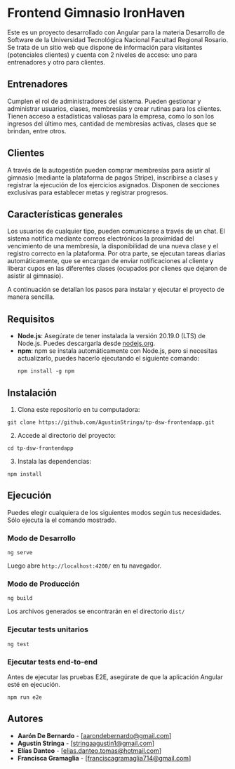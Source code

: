# Frontend Gimnasio IronHaven

Este es un proyecto desarrollado con Angular para la materia Desarrollo de Software de la Universidad Tecnológica Nacional Facultad Regional Rosario.
Se trata de un sitio web que dispone de información para visitantes (potenciales clientes) y cuenta con 2 niveles de acceso: uno para entrenadores y otro para clientes.

## Entrenadores

Cumplen el rol de administradores del sistema. Pueden gestionar y administrar usuarios, clases, membresías y crear rutinas para los clientes. Tienen acceso a estadísticas valiosas para la empresa, como lo son los ingresos del último mes, cantidad de membresías activas, clases que se brindan, entre otros.

## Clientes

A través de la autogestión pueden comprar membresías para asistir al gimnasio (mediante la plataforma de pagos Stripe), inscribirse a clases y registrar la ejecución de los ejercicios asignados. Disponen de secciones exclusivas para establecer metas y registrar progresos.

## Características generales

Los usuarios de cualquier tipo, pueden comunicarse a través de un chat. El sistema notifica mediante correos electrónicos la proximidad del vencimiento de una membresía, la disponibilidad de una nueva clase y el registro correcto en la plataforma. Por otra parte, se ejecutan tareas diarias automáticamente, que se encargan de enviar notificaciones al cliente y liberar cupos en las diferentes clases (ocupados por clienes que dejaron de asistir al gimnasio).

A continuación se detallan los pasos para instalar y ejecutar el proyecto de manera sencilla.

## Requisitos

- **Node.js**: Asegúrate de tener instalada la versión 20.19.0 (LTS) de Node.js. Puedes descargarla desde [nodejs.org](https://nodejs.org/).
- **npm**: npm se instala automáticamente con Node.js, pero si necesitas actualizarlo, puedes hacerlo ejecutando el siguiente comando:
  ```
  npm install -g npm
  ```

## Instalación

1. Clona este repositorio en tu computadora:

```
git clone https://github.com/AgustinStringa/tp-dsw-frontendapp.git
```

2. Accede al directorio del proyecto:

```
cd tp-dsw-frontendapp
```

3. Instala las dependencias:

```
npm install
```

## Ejecución

Puedes elegir cualquiera de los siguientes modos según tus necesidades. Sólo ejecuta la el comando mostrado.

### Modo de Desarrollo

```
ng serve
```

Luego abre `http://localhost:4200/` en tu navegador.

### Modo de Producción

```
ng build
```

Los archivos generados se encontrarán en el directorio `dist/`

### Ejecutar tests unitarios

```
ng test
```

### Ejecutar tests end-to-end

Antes de ejecutar las pruebas E2E, asegúrate de que la aplicación Angular esté en ejecución.

```
npm run e2e
```

## Autores

- **Aarón De Bernardo** - [aarondebernardo@gmail.com]
- **Agustín Stringa** - [stringaagustin1@gmail.com]
- **Elías Danteo** - [elias.danteo.tomas@hotmail.com]
- **Francisca Gramaglia** - [franciscagramaglia714@gmail.com]
